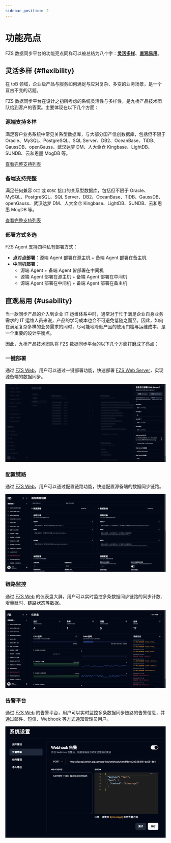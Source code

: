 ```yaml
---
sidebar_position: 2
---
```


# 功能亮点

FZS 数据同步平台的功能亮点同样可以被总结为八个字：[**灵活多样**](#flexibility)、[**直观易用**](#usability)。

## 灵活多样 {#flexibility}

在 toB 领域，企业级产品与服务如何满足与应对复杂、多变的业务场景，是一个亘古不变的话题。

FZS 数据同步平台在设计之初所考虑的系统灵活性与多样性，是九桥产品技术团队给到客户的答案。主要体现在以下几个方面：

### 源端支持多样

满足客户业务系统中常见关系型数据库，与大部分国产信创数据库，包括但不限于 Oracle、MySQL、PostgreSQL、SQL Server、DB2、OceanBase、TiDB、GaussDB、openGauss、武汉达梦 DM、人大金仓 Kingbase、LightDB、SUNDB、云和恩墨 MogDB 等。

[查看完整支持列表](/intro/appendix/db-support/index.md)

### 备端支持完整

满足任何兼容 `OCI` 或 `ODBC` 接口的关系型数据库，包括但不限于 Oracle、MySQL、PostgreSQL、SQL Server、DB2、OceanBase、TiDB、GaussDB、openGauss、武汉达梦 DM、人大金仓 Kingbase、LightDB、SUNDB、云和恩墨 MogDB 等。

[查看完整支持列表](/intro/appendix/db-support/index.md)

### 部署方式多选

FZS Agent 支持四种私有部署方式：

- **点对点部署**：源端 Agent 部署在源主机 + 备端 Agent 部署在备主机
- **中间机部署**：
  - 源端 Agent + 备端 Agent 皆部署在中间机
  - 源端 Agent 部署在源主机 + 备端 Agent 部署在中间机
  - 源端 Agent 部署在中间机 + 备端 Agent 部署在备主机

## 直观易用 {#usability}

当一款同步产品的介入到企业 IT 运维体系中时，通常对于忙于满足企业自身业务需求的 IT 运维人员来说，产品的学习成本也会不可避免低随之而至。因此，如何在满足复杂多样的业务需求的同时，尽可能地降低产品的使用门槛与运维成本，是一个重要的设计平衡点。

因此，九桥产品技术团队将 FZS 数据同步平台的以下几个方面打磨成了亮点：

### 一键部署

通过 [FZS Web](/fzs-web/index.md)，用户可以通过一键部署功能，快速部署 [FZS Web Server](/fzs-web-server/index.md)，实现源备端的数据同步。

![quick-deploy-demo](/img/intro/quick-deploy-demo.png)

### 配置链路

通过 [FZS Web](/fzs-web/index.md)，用户可以通过配置链路功能，快速配置源备端的数据同步链路。

![datalink-config-demo](/img/intro/datalink-config-demo.png)

### 链路监控

通过 [FZS Web](/fzs-web/index.md) 的仪表盘大屏，用户可以实时监控多条数据同步链路的同步计数、增量延时、链路状态等数据。

![monitor-demo](/img/intro/monitor-demo.png)

### 告警平台

通过 [FZS Web](/fzs-web/index.md) 的告警平台，用户可以实时监控多条数据同步链路的告警信息，并通过邮件、短信、Webhook 等方式通知管理员用户。

![alert-demo](/img/intro/alert-demo.png)